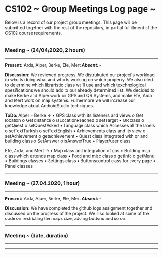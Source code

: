 # CS102 ~ Group Meetings Log page ~

Below is a record of our project group meetings. This page will be submitted together with the rest of the repository, in partial fulfillment of the CS102 course requirements.

****
### Meeting ~ (24/04/2020, 2 hours)
****
**Present:** Arda, Alper, Berke, Efe, Mert   _**Absent:**_ -

**Discussion:** 
We reviewed progress. We distrubuted our project's workload to who is doing what and who is working on which property. We also tried to determine which libraristic class we'll use and which texchnological spesifications we should add to our already determined list. We decided to make Berke and Alper work on GPS and QR Systems, and make Efe, Arda and Mert work on map systems. Furhermore we will increase our knowledge about AndroidStudio techniques.  

**ToDo:** 
Alper + Berke ->
•    GPS class with its listeners and views
o    Get location
o    Get distance
o    isLocationReached
o    setTarget
•    QR class
o    getQuest
o    setQuestAsked
•    Language class which Accesses all the labels 
o    setTextTurkish
o    setTextEnglish
•    Achievements class and its view
o    setAchievement
o    getachievement
•    Quest class integrated with qr and building class
o    SetAnswer
o    isAnswerTrue
•    Player/user class

Efe, Arda, and Mert ->
•    Map class and integration of gps
•    Building map class which extends map class
•    Food and misc class
o    getInfo
o    getMenu
•    Buildings classes
•    Settings class
•    Buttonscontrol class for every page
•    Panel classes

****
### Meeting ~ (27.04.2020, 1 hour)
****
**Present:** Arda, Alper, Berke, Efe, Mert   _**Absent:**_ -

**Discussion:** 
We have completed the github logs assignment together and discussed on the progress of the project. We also looked at some of the code on restricting the maps size, adding buttons and so on.


****
### Meeting ~ (date, duration)
****

****
****

